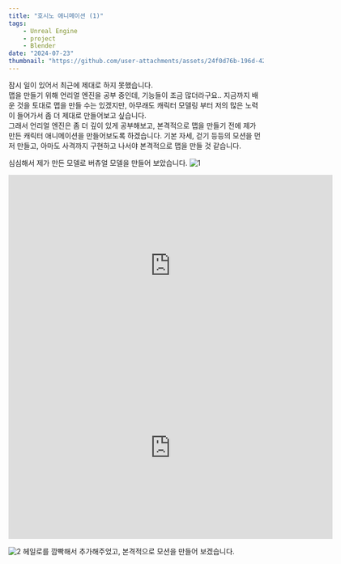 ```yaml
---
title: "호시노 애니메이션 (1)"
tags:
    - Unreal Engine
    - project
    - Blender
date: "2024-07-23"
thumbnail: "https://github.com/user-attachments/assets/24f0d76b-196d-422b-acc4-9339029c0956"
---
```

잠시 일이 있어서 최근에 제대로 하지 못했습니다.  
맵을 만들기 위해 언리얼 엔진을 공부 중인데, 기능들이 조금 많더라구요.. 지금까지 배운 것을 토대로 맵을 만들 수는 있겠지만, 아무래도 캐릭터 모델링 부터 저의 많은 노력이 들어가서 좀 더 제대로 만들어보고 싶습니다.  
그래서 언리얼 엔진은 좀 더 깊이 있게 공부해보고, 본격적으로 맵을 만들기 전에 제가 만든 캐릭터 애니메이션을 만들어보도록 하겠습니다. 기본 자세, 걷기 등등의 모션을 먼저 만들고, 아마도 사격까지 구현하고 나서야 본격적으로 맵을 만들 것 같습니다. 

심심해서 제가 만든 모델로 버츄얼 모델을 만들어 보았습니다.
![1](https://github.com/user-attachments/assets/9f56d6dd-58da-4be7-9e76-bc5b7c528843)
<iframe width="640" height="360" src="https://www.youtube.com/embed/NK5-Ul6OBdY" title="모델 테스트 (2)" frameborder="0" allow="accelerometer; autoplay; clipboard-write; encrypted-media; gyroscope; picture-in-picture; web-share" referrerpolicy="strict-origin-when-cross-origin" allowfullscreen></iframe>
<iframe width="640" height="360" src="https://www.youtube.com/embed/q6TOYtQOdt8" title="모델 테스트" frameborder="0" allow="accelerometer; autoplay; clipboard-write; encrypted-media; gyroscope; picture-in-picture; web-share" referrerpolicy="strict-origin-when-cross-origin" allowfullscreen></iframe>  

![2](https://github.com/user-attachments/assets/24f0d76b-196d-422b-acc4-9339029c0956)
헤일로를 깜빡해서 추가해주었고, 본격적으로 모션을 만들어 보겠습니다. 